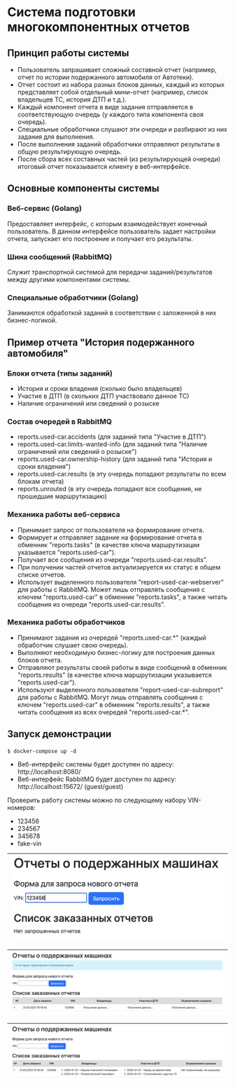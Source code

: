 # Система подготовки многокомпонентных отчетов

## Принцип работы системы

* Пользователь запрашивает сложный составной отчет (например, отчет по истории подержанного автомобиля от Автотеки).
* Отчет состоит из набора разных блоков данных, каждый из которых представляет собой отдельный мини-отчет 
  (например, список владельцев ТС, история ДТП и т.д.).
* Каждый компонент отчета в виде задания отправляется в соответствующую очередь 
  (у каждого типа компонента своя очередь).
* Специальные обработчики слушают эти очереди и разбирают из них задания для выполнения.
* После выполнения заданий обработчики отправляют результаты в общую результирующую очередь.
* После сбора всех составных частей (из результирующей очереди) итоговый отчет показывается клиенту в веб-интерфейсе.


## Основные компоненты системы

### Веб-сервис (Golang)

Предоставляет интерфейс, с которым взаимодействует конечный пользователь.
В данном интерфейсе пользователь задает настройки отчета, запускает его построение и получает его результаты.

### Шина сообщений (RabbitMQ)

Служит транспортной системой для передачи заданий/результатов между другими компонентами системы.

### Специальные обработчики (Golang)

Занимаются обработкой заданий в соответствии с заложенной в них бизнес-логикой.

## Пример отчета "История подержанного автомобиля"

### Блоки отчета (типы заданий)

* История и сроки владения (сколько было владельцев)
* Участие в ДТП (в скольких ДТП участвовало данное ТС)
* Наличие ограничений или сведений о розыске

### Состав очередей в RabbitMQ

* reports.used-car.accidents (для заданий типа "Участие в ДТП")
* reports.used-car.limits-wanted-info (для заданий типа "Наличие ограничений или сведений о розыске")
* reports.used-car.ownership-history (для заданий типа "История и сроки владения")
* reports.used-car.results (в эту очередь попадают результаты по всем блокам отчета)
* reports.unrouted (в эту очередь попадают все сообщения, не прошедшие маршрутизацию)

### Механика работы веб-сервиса

* Принимает запрос от пользователя на формирование отчета.
* Формирует и отправляет задание на формирование отчета в обменник "reports.tasks"
  (в качестве ключа маршрутизации указывается "reports.used-car").
* Получает все сообщения из очереди "reports.used-car.results".
* При получении частей отчетов актуализируется их статус в общем списке отчетов.
* Использует выделенного пользователя "report-used-car-webserver" для работы с RabbitMQ.
  Может лишь отправлять сообщения с ключем "reports.used-car" в обменник "reports.tasks", 
  а также читать сообщения из очереди "reports.used-car.results".

### Механика работы обработчиков

* Принимают задания из очередей "reports.used-car.*" (каждый обработчик слушает свою очередь).
* Выполняют необходимую бизнес-логику для построения данных блоков отчета.
* Отправляют результаты своей работы в виде сообщений в обменник "reports.results" 
  (в качестве ключа маршрутизации указывается "reports.used-car").
* Используют выделенного пользователя "report-used-car-subreport" для работы с RabbitMQ.
  Могут лишь отправлять сообщения с ключем "reports.used-car" в обменник "reports.results",
  а также читать сообщения из всех очередей "reports.used-car.*".

## Запуск демонстрации

```
$ docker-compose up -d
```
* Веб-интерфейс системы будет доступен по адресу: http://localhost:8080/
* Веб-интерфейс RabbitMQ будет доступен по адресу: http://localhost:15672/ (guest/guest)

Проверить работу системы можно по следующему набору VIN-номеров:
* 123456
* 234567
* 345678
* fake-vin

| ![Шаг 1](screenshots/step-1.png?raw=true "Шаг 1") |
|-|

| ![Шаг 2](screenshots/step-2.png?raw=true "Шаг 1") |
|-|

| ![Шаг 3](screenshots/step-3.png?raw=true "Шаг 1") |
|-|